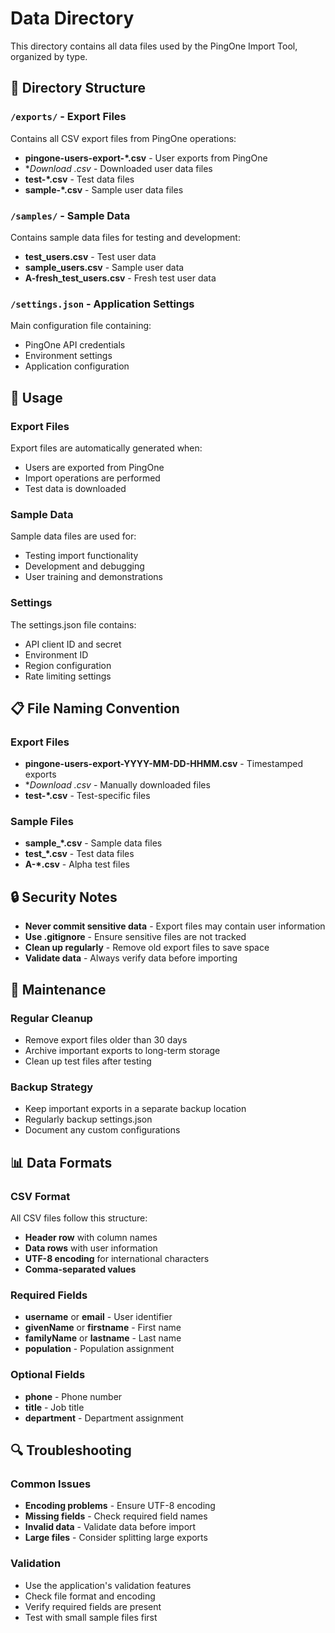 # Data Directory

This directory contains all data files used by the PingOne Import Tool, organized by type.

## 📁 Directory Structure

### `/exports/` - Export Files
Contains all CSV export files from PingOne operations:
- **pingone-users-export-*.csv** - User exports from PingOne
- **Download *.csv** - Downloaded user data files
- **test-*.csv** - Test data files
- **sample-*.csv** - Sample user data files

### `/samples/` - Sample Data
Contains sample data files for testing and development:
- **test_users.csv** - Test user data
- **sample_users.csv** - Sample user data
- **A-fresh_test_users.csv** - Fresh test user data

### `/settings.json` - Application Settings
Main configuration file containing:
- PingOne API credentials
- Environment settings
- Application configuration

## 🔧 Usage

### Export Files
Export files are automatically generated when:
- Users are exported from PingOne
- Import operations are performed
- Test data is downloaded

### Sample Data
Sample data files are used for:
- Testing import functionality
- Development and debugging
- User training and demonstrations

### Settings
The settings.json file contains:
- API client ID and secret
- Environment ID
- Region configuration
- Rate limiting settings

## 📋 File Naming Convention

### Export Files
- **pingone-users-export-YYYY-MM-DD-HHMM.csv** - Timestamped exports
- **Download *.csv** - Manually downloaded files
- **test-*.csv** - Test-specific files

### Sample Files
- **sample_*.csv** - Sample data files
- **test_*.csv** - Test data files
- **A-*.csv** - Alpha test files

## 🔒 Security Notes

- **Never commit sensitive data** - Export files may contain user information
- **Use .gitignore** - Ensure sensitive files are not tracked
- **Clean up regularly** - Remove old export files to save space
- **Validate data** - Always verify data before importing

## 🧹 Maintenance

### Regular Cleanup
- Remove export files older than 30 days
- Archive important exports to long-term storage
- Clean up test files after testing

### Backup Strategy
- Keep important exports in a separate backup location
- Regularly backup settings.json
- Document any custom configurations

## 📊 Data Formats

### CSV Format
All CSV files follow this structure:
- **Header row** with column names
- **Data rows** with user information
- **UTF-8 encoding** for international characters
- **Comma-separated values**

### Required Fields
- **username** or **email** - User identifier
- **givenName** or **firstname** - First name
- **familyName** or **lastname** - Last name
- **population** - Population assignment

### Optional Fields
- **phone** - Phone number
- **title** - Job title
- **department** - Department assignment

## 🔍 Troubleshooting

### Common Issues
- **Encoding problems** - Ensure UTF-8 encoding
- **Missing fields** - Check required field names
- **Invalid data** - Validate data before import
- **Large files** - Consider splitting large exports

### Validation
- Use the application's validation features
- Check file format and encoding
- Verify required fields are present
- Test with small sample files first 